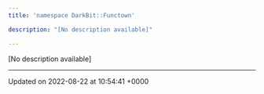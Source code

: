 ```yaml
---
title: 'namespace DarkBit::Functown'

description: "[No description available]"

---
```







[No description available]






-------------------------------

Updated on 2022-08-22 at 10:54:41 +0000